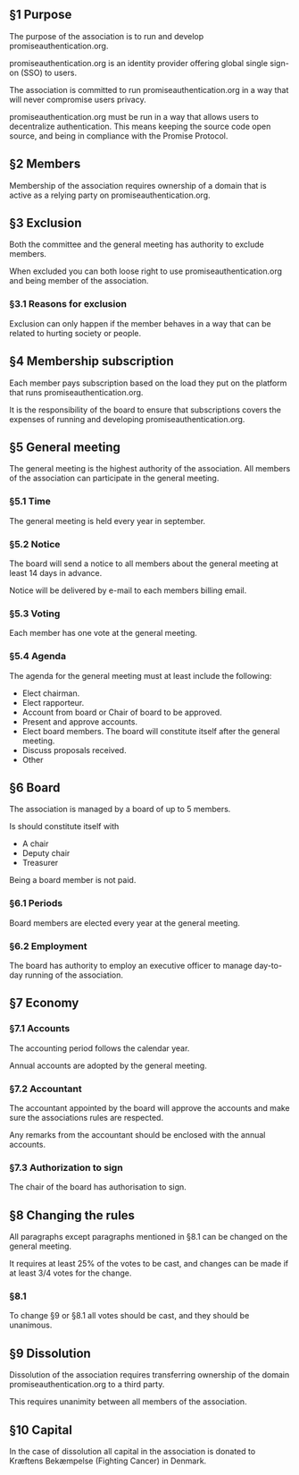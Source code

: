 ## §1 Purpose

The purpose of the association is to run and develop promiseauthentication.org.

promiseauthentication.org is an identity provider offering global single sign-on (SSO) to users.

The association is committed to run promiseauthentication.org in a way that will never compromise users privacy.

promiseauthentication.org must be run in a way that allows users to decentralize authentication. This means keeping the source code open source, and being in compliance with the Promise Protocol.

## §2 Members

Membership of the association requires ownership of a domain that is active as a relying party on promiseauthentication.org.

## §3 Exclusion

Both the committee and the general meeting has authority to exclude members.

When excluded you can both loose right to use promiseauthentication.org and being member of the association.

### §3.1 Reasons for exclusion

Exclusion can only happen if the member behaves in a way that can be related to hurting society or people.

## §4 Membership subscription

Each member pays subscription based on the load they put on the platform that runs promiseauthentication.org.

It is the responsibility of the board to ensure that subscriptions covers the expenses of running and developing promiseauthentication.org.

## §5 General meeting

The general meeting is the highest authority of the association. All members of the association can participate in the general meeting.

### §5.1 Time

The general meeting is held every year in september.

### §5.2 Notice

The board will send a notice to all members about the general meeting at least 14 days in advance.

Notice will be delivered by e-mail to each members billing email.

### §5.3 Voting

Each member has one vote at the general meeting.

### §5.4 Agenda

The agenda for the general meeting must at least include the following:

- Elect chairman.
- Elect rapporteur.
- Account from board or Chair of board to be approved.
- Present and approve accounts.
- Elect board members. The board will constitute itself after the general meeting.
- Discuss proposals received.
- Other

## §6 Board

The association is managed by a board of up to 5 members.

Is should constitute itself with
- A chair
- Deputy chair
- Treasurer

Being a board member is not paid.

### §6.1 Periods

Board members are elected every year at the general meeting.

### §6.2 Employment

The board has authority to employ an executive  officer to manage day-to-day running of the association.

## §7 Economy

### §7.1 Accounts

The accounting period follows the calendar year.

Annual accounts are adopted by the general meeting.

### §7.2 Accountant

The accountant appointed by the board will approve the accounts and make sure the associations rules are respected.

Any remarks from the accountant should be enclosed with the annual accounts.

### §7.3 Authorization to sign

The chair of the board has authorisation to sign.

## §8 Changing the rules

All paragraphs except paragraphs mentioned in §8.1 can be changed on the general meeting.

It requires at least 25% of the votes to be cast, and changes can be made if at least 3/4 votes for the change.

### §8.1

To change §9 or §8.1 all votes should be cast, and they should be unanimous.

## §9 Dissolution

Dissolution of the association requires transferring ownership of the domain promiseauthentication.org to a third party.

This requires unanimity between all members of the association.

## §10 Capital

In the case of dissolution all capital in the association is donated to Kræftens Bekæmpelse (Fighting Cancer) in Denmark.
